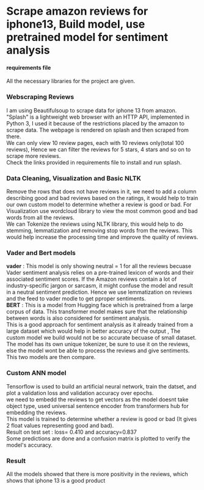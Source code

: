 # Scrape amazon reviews for iphone13, Build model, use pretrained model for sentiment analysis
#### requirements file
All the necessary libraries for the project are given. <br>
### Webscraping Reviews 
I am using Beautifulsoup to scrape data for iphone 13 from amazon. "Splash" is a lightweight web browser with an HTTP API, implemented in Python 3, I used it because of the restrictions placed by the amazon to scrape data. The webpage is rendered on splash and then scraped from there. <br>
We can only view 10 review pages, each with 10 reviews only(total 100 reviews), Hence we can filter the reviews for 5 stars, 4 stars and so on to scrape more reviews. <br>
Check the links provided in requirements file to install and run splash. <br>
### Data Cleaning, Visualization and Basic NLTK
Remove the rows that does not have reviews in it, we need to add a column describing good and bad reviews based on the ratings, it would help to train our own custom model to determine whether a review is good or bad. For Visualization use wordcloud library to view the most common good and bad words from all the reviews. <br>
We can Tokenize the reviews using NLTK library, this would help to do stemming, lemmatization and removing stop words from the reviews. This would help increase the processing time and improve the quality of reviews. <br>
### Vader and Bert models
__vader__ : This model is only showing neutral = 1 for all the reviews becuase Vader sentiment analysis relies on a pre-trained lexicon of words and their associated sentiment scores. If the Amazon reviews contain a lot of industry-specific jargon or sarcasm, it might confuse the model and result in a neutral sentiment prediction. Hence we use lemmatization on reviews and the feed to vader modle to get pproper sentiments. <br>
__BERT__ : This is a model from Hugging face which is pretrained from a large corpus of data. This transformer model makes sure that the relationship between words is also considered for sentiment analysis. <br>
This is a good approach for sentiment analysis as it already trained from a large dataset which would help in better accuracy of the output , The custom model we build would not be so accurate becuase of small dataset. <br>
The model has its own unique tokenizer, be sure to use it on the reviews, else the model wont be able to process the reviews and give sentiments. <br>
This two models are then compare.
### Custom ANN model 
Tensorflow is used to build an artificial neural network, train the datset, and plot a validation loss and validation accuracy over epochs. <br>
we need to embedd the reviews to get vectors as the model doesnt take object type, used universal sentence encoder from transformers hub for embedding the reviews. <br>
This model is trained to determine whether a review is good or bad (It gives 2 float values representing good and bad). <br>
Result on test set : loss= 0.410 and accuracy=0.837 <br>
Some predictions are done and a confusion matrix is plotted to verify the model's accuracy.
### Result
All the models showed that there is more positivity in the reviews, which shows that iphone 13 is a good product
